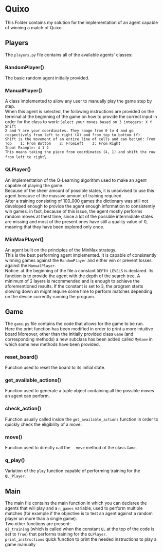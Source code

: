 # Quixo
This Folder contains my solution for the implementation of an agent capable of winning a match of Quixo


## Players
The `players.py` file contains all of the available agents' classes:


### RandomPlayer()
The basic random agent initially provided.


### ManualPlayer()
A class implemented to allow any user to manually play the game step by step.\
When this agent is selected, the following instructions are provided on the terminal at the beginning of the game on how to provide the correct input in order for the class to work:
`Select your moves based on 3 integers: X Y Shift`\
`X and Y are your coordinates. They range from 0 to 4 and go respectively from left to right (X) and from top to bottom (Y)`\
`Shift is the movement of an entire line of cells and can be:\n0: From Top    1: From Bottom    2: FromLeft    3: From Right`\
`Input Example: 4 1 2`\
`This means taking the piece from coordinates (4, 1) and shift the row from left to right`\


### QLPlayer()
An implementation of the Q-Learning algorithm used to make an agent capable of playing the game.\
Because of the sheer amount of possible states, it is unadvised to use this agent because of the massive amount of training required.\
After a training consisting of 100_000 games the dictionary was still not developed enough to provide the agent enough information to consistently win games. in fact, because of this issue, the agent mostly performs random moves at thest time, since a lot of the possible intermidiate states are missing and most of the present ones have still a quality value of 0, meaning that they have been explored only once.


### MinMaxPlayer()
An agent built on the principles of the MinMax strategy.\
This is the best performing agent implemented. It is capable of consistently winning games against the `RandomPlayer` and either win or prevent losses against the `ManualPlayer`.\
Notice: at the beginning of the file a constant `DEPTH_LEVELS` is declared. Its function is to provide the agent with the depth of the search tree. A minimum of 2 layers is recommended and is enough to achieve the aforementioned results. If the constant is set to 3, the program starts slowing down an might require some time to perform matches depending on the device currently running the program.


## Game
The `game.py` file contains the code that allows for the game to be run.\
Here the print function has been modified in order to print a more intuitive board
Moreover, other than the initially provided class `Game` (and corresponding methods) a new subclass has been added called `MyGame` in which some new methods have been provided.


### reset_board()
Function used to reset the board to its initial state.


### get_available_actions()
Function used to generate a tuple object containing all the possible moves an agent can perform.


### check_action()
Function usually called inside the `get_available_actions` function in order to quickly check the eligibility of a move.


### move()
Function used to directly call the `__move` method of the class `Game`.


### q_play()
Variation of the `play` function capable of performing training for the `QL_Player`.


## Main
The main file contains the main function in which you can declaree the agents that will play and a `n_games` variable, used to perform multiple matches (for example if the objective is to test an agent against a random player on more than a single game).\
Two other functions are present:\
`ql_training` (which is called when the constant `QL` at the top of the code is set to `True`) that performs training for the `QLPlayer`.\
`print_instructions` quick function to print the needed instructions to play a game manually








